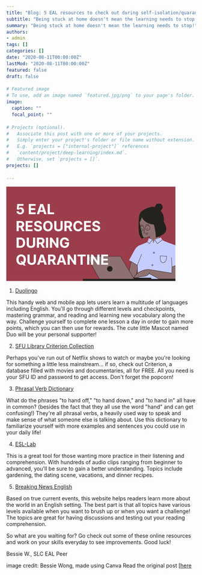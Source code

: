 ```yaml
---
title: "Blog: 5 EAL resources to check out during self-isolation/quarantine"
subtitle: "Being stuck at home doesn't mean the learning needs to stop! Use this opportunity to spend time on your language learning goals. Check out my top 5 tips on where to find (free!) language learning resources:"
summary: "Being stuck at home doesn't mean the learning needs to stop!" 
authors:
- admin
tags: []
categories: []
date: "2020-08-11T00:00:00Z"
lastMod: "2020-08-11T00:00:00Z"
featured: false
draft: false

# Featured image
# To use, add an image named `featured.jpg/png` to your page's folder. 
image:
  caption: ""
  focal_point: ""

# Projects (optional).
#   Associate this post with one or more of your projects.
#   Simply enter your project's folder or file name without extension.
#   E.g. `projects = ["internal-project"]` references 
#   `content/project/deep-learning/index.md`.
#   Otherwise, set `projects = []`.
projects: []

---
```


![Conversation Partners in conversation about language, learning, and SFU.](./5-EAL-RESOURCES.png)



1. [Duolingo](http://www.duolingo.com/ "Duolingo")

This handy web and mobile app lets users learn a multitude of languages including English. You'll go through different levels and checkpoints, mastering grammar, and reading and learning new vocabulary along the way. Challenge yourself to complete one lesson a day in order to gain more points, which you can then use for rewards. The cute little Mascot named Duo will be your personal supporter!

2. [SFU Library Criterion Collection](http://databases.lib.sfu.ca/record/61245132430003610 "SFU Library Criterion Collection") 

Perhaps you've run out of Netflix shows to watch or maybe you're looking for something a little less mainstream... if so, check out Criterion, a database filled with movies and documentaries, all for FREE. All you need is your SFU ID and password to get access. Don't forget the popcorn!

3. [Phrasal Verb Dictionary](http://englishpage.com/prepositions/phrasaldictionary.html "Phrasal Verb Dictionary")

What do the phrases "to hand off," "to hand down," and "to hand in" all have in common? (besides the fact that they all use the word "hand" and can get confusing!) They're all phrasal verbs, a heavily used way to speak and make sense of what someone else is talking about. Use this dictionary to familiarize yourself with more examples and sentences you could use in your daily life!

4. [ESL-Lab](https://www.esl-lab.com/ "ESL-Lab")

This is a great tool for those wanting more practice in their listening and comprehension. With hundreds of audio clips ranging from beginner to advanced, you'll be sure to gain a better understanding. Topics include gardening, the dating scene, vacations, and dinner recipes.

5. [Breaking News English](https://breakingnewsenglish.com")

Based on true current events, this website helps readers learn more about the world in an English setting. The best part is that all topics have various levels available when you want to brush up or when you want a challenge! The topics are great for having discussions and testing out your reading comprehension.

So what are you waiting for? Go check out some of these online resources and work on your skills everyday to see improvements. Good luck!

 

Bessie W., SLC EAL Peer  

 

image credit: Bessie Wong, made using Canva 
Read the original post [[here](https://www.lib.sfu.ca/about/branches-depts/slc/incommon/eal-quarantine-resources "here")

